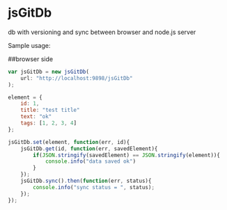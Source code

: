 # jsGitDb
db with versioning and sync between browser and node.js server

Sample usage:

##browser side
```javascript
var jsGitDb = new jsGitDb(
    url: "http://localhost:9898/jsGitDb"
);

element = {
    id: 1,
    title: "test title"
    text: "ok"
    tags: [1, 2, 3, 4]
};

jsGitDb.set(element, function(err, id){
    jsGitDb.get(id, function(err, savedElement){
        if(JSON.stringify(savedElement) == JSON.stringify(element)){
            console.info("data saved ok")
        }
    });
    jsGitDb.sync().then(function(err, status){
        console.info("sync status = ", status);
    });
});
```


